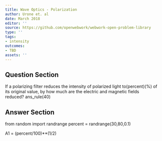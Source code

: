 ```yaml
---
title: Wave Optics - Polarization
author: Urone et. al
date: March 2018
editor: ''
source: https://github.com/openwebwork/webwork-open-problem-library
type: ''
tags:
- intensity
outcomes:
- TBD
assets: ''
---
```


## Question Section 

If a polarizing filter reduces the intensity of polarized light to(percent)(%) of its original value, by how much are the electric and magnetic fields reduced?
ans_rule(40)



## Answer Section

from random import randrange
percent = randrange(30,80,0.1)

A1 = (percent/100)**(1/2)